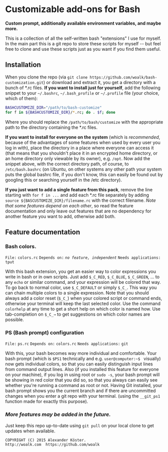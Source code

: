 # Customizable add-ons for Bash
**Custom prompt, additionally available environment variables, and maybe more.**

This is a collection of all the self-written bash "extensions" I use for myself.
In the main part this is a git repo to store these scripts for myself -- but feel free to clone and use these scripts just as you want if you find them useful.

## Installation
When you clone the repo (via `git clone https://github.com/woalk/bash-customization.git`) or download and extract it, you get a directory with a bunch of \*.rc files.
**If you want to install just for yourself**, add the following snippet to your `~/.bashrc`, `~/.bash_profile` or `~/.profile` file (your choice, which of them):
```sh
BASHCUSTOMIZE_DIR="/path/to/bash-customize"
for f in ${BASHCUSTOMIZE_DIR}/*.rc; do . $f; done
```
Where you should replace the `/path/to/bash/customize` with the appropriate path to the directory containing the \*.rc files.

**If you want to install for everyone on the system** (which is *recommended*, because of the advantages of some features when used by every user you log in with), place the directory in a place where everyone can access it (that means that you shouldn't place it in an encrypted home directory, or an home directory only viewable by its owner), e.g. `/opt`.
Now add the snippet above, with the correct directory path, of course, to `/etc/bash.bashrc` (on Ubuntu, on other systems any other path your system puts the global bashrc file, if you don't know, this can easily be found out by googling this or searching yourself in the /etc directory).

**If you just want to add a single feature from this pack**, remove the line starting with `for f in ...` and add each \*.rc file separately by adding `source ${BASCUSTOMIZE_DIR}/filename.rc` with the correct filename.
*Note that some features depend on each other*, so read the feature documentation and only leave out features that are no dependency for another feature you want to add, otherwise add both.

## Feature documentation
### Bash colors.
`File:` `colors.rc`
`Depends on:` *`no feature, independent`*
`Needs applications:` `tput`

With this bash extension, you get an easier way to color expressions you write in bash or in own scripts.
Just add `$_C_RED`, `$_C_BLUE`, `$_C_GREEN`, ... to any `echo` or similar command, and your expression will be colored that way.
To go back to normal color, use `$_C_DEFAULT` or simply `$_C_`. This way you can chain multiple colors to a single expression.
Note that you should always add a color reset (`$_C_`) when your colored script or command ends, otherwise your terminal will keep the last selected color.
Use the command `colorhelp` at any time to get a short help on which color is named how. Use tab-completion on `$_C_→` to get suggestions on which color names are possible.

### PS (Bash prompt) configuration
`File:` `ps.rc`
`Depends on:` `colors.rc`
`Needs applications:` `git`

With this, your bash becomes way more individual and comfortable.
Your bash prompt (which is `$PS1` technically and e.g. `user@computer:~$ ` visually) now gets individual colors, so that you can easily distinguish input lines from command output lines.
Also (if you installed this feature for everyone on your machine), if you log in using root or `sudo -s`, your bash prompt will be showing in red color that you did so, so that you always can easily see whether you're running a command as root or not.
Having Git installed, your bash prompt shows you the current branch and if there are uncommitted changes when you enter a git repo with your terminal. (using the `__git_ps1` function made for exactly this purpose).


### *More features may be added in the future.*
Just keep this repo up-to-date using `git pull` on your local clone to get updates when available.


```
COPYRIGHT (C) 2015 Alexander Köster.
http://woalk.com  https://github.com/woalk
```
